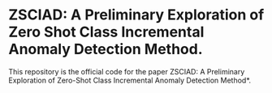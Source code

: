 # ZSCIAD: A Preliminary Exploration of Zero Shot Class Incremental Anomaly Detection Method.
This repository is the official code for the paper ZSCIAD: A Preliminary Exploration of Zero-Shot Class Incremental Anomaly Detection Method*.
